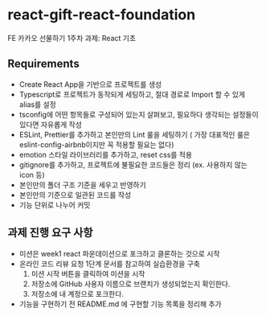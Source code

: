 # react-gift-react-foundation
FE 카카오 선물하기 1주차 과제: React 기초

## Requirements
- Create React App을 기반으로 프로젝트를 생성
- Typescript로 프로젝트가 동작되게 세팅하고, 절대 경로로 Import 할 수 있게 alias를 설정
- tsconfig에 어떤 항목들로 구성되어 있는지 살펴보고, 필요하다 생각되는 설정들이 있다면 자유롭게 작성
- ESLint, Prettier를 추가하고 본인만의 Lint 룰을 세팅하기 ( 가장 대표적인 룰은 eslint-config-airbnb이지만 꼭 적용할 필요는 없다)
- emotion 스타일 라이브러리를 추가하고, reset css를 적용
- gitignore를 추가하고, 프로젝트에 불필요한 코드들은 정리 (ex. 사용하지 않는 icon 등)
- 본인만의 폴더 구조 기준을 세우고 반영하기
- 본인만의 기준으로 일관된 코드를 작성
- 기능 단위로 나누어 커밋

## 과제 진행 요구 사항
- 미션은 week1 react 파운데이션으로 포크하고 클론하는 것으로 시작
- 온라인 코드 리뷰 요청 1단계 문서를 참고하여 실습환경을 구축
   1. 미션 시작 버튼을 클릭하여 미션을 시작
   2. 저장소에 GitHub 사용자 이름으로 브랜치가 생성되었는지 확인한다.
   3. 저장소에 내 계정으로 포크한다.
- 기능을 구현하기 전 README.md 에 구현할 기능 목록을 정리해 추가

